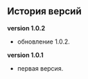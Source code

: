 <!-- cl-start -->
## История версий

**version 1.0.2**    
- обновление 1.0.2.    

**version 1.0.1**    
- первая версия.    
<!-- cl-end -->
